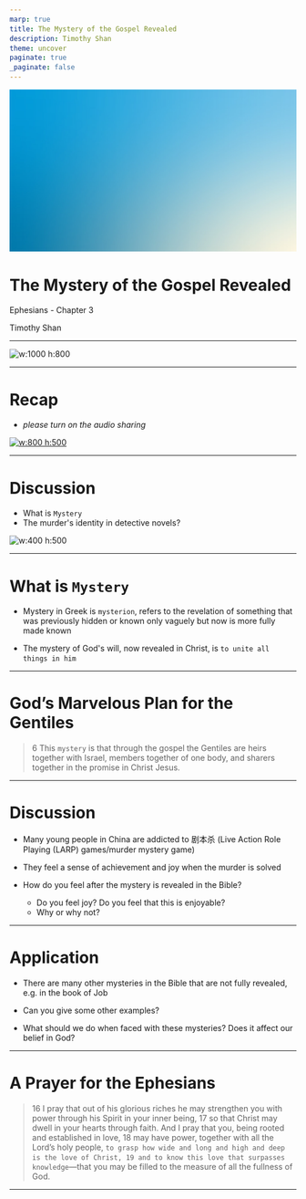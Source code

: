 ```yaml
---
marp: true
title: The Mystery of the Gospel Revealed 
description: Timothy Shan
theme: uncover
paginate: true
_paginate: false
---
```


![bg](./assets/gradient.jpg)

# <!--fit--> The Mystery of the Gospel Revealed  

Ephesians - Chapter 3

Timothy Shan

---

![w:1000 h:800](https://user-images.githubusercontent.com/106022681/177037934-8de45f1f-9cf6-4e78-a8af-18282cab9ace.jpg)

---

# Recap 

- *please turn on the audio sharing*

[![w:800 h:500](https://user-images.githubusercontent.com/106022681/177335769-a27c1f4a-d292-47e1-a130-24cf67fe1dad.png)](https://youtu.be/Y71r-T98E2Q)

---

# Discussion

- What is `Mystery`
- The murder's identity in detective novels? 

![w:400 h:500](https://user-images.githubusercontent.com/106022681/177333990-12b87a5e-594b-4680-a055-e3c949155ed1.png)

---

# What is `Mystery`

- Mystery in Greek is `mysterion`, refers to the revelation of something that was previously hidden or known only vaguely but now is more fully made known 

- The mystery of God's will, now revealed in Christ, is `to unite all things in him`

---

# <!--fit--> God’s Marvelous Plan for the Gentiles

> 6 This `mystery` is that through the gospel the Gentiles are heirs together with Israel, members together of one body, and sharers together in the promise in Christ Jesus.

---

# Discussion 

- Many young people in China are addicted to 剧本杀 (Live Action Role Playing (LARP) games/murder mystery game)

- They feel a sense of achievement and joy when the murder is solved 

- How do you feel after the mystery is revealed in the Bible?
    - Do you feel joy? Do you feel that this is enjoyable? 
    - Why or why not?

---

# Application  

- There are many other mysteries in the Bible that are not fully revealed, e.g. in the book of Job 

- Can you give some other examples? 

- What should we do when faced with these mysteries? Does it affect our belief in God?

---

# A Prayer for the Ephesians

> 16 I pray that out of his glorious riches he may strengthen you with power through his Spirit in your inner being, 17 so that Christ may dwell in your hearts through faith. And I pray that you, being rooted and established in love, 18 may have power, together with all the Lord’s holy people, `to grasp how wide and long and high and deep is the love of Christ, 19 and to know this love that surpasses knowledge`—that you may be filled to the measure of all the fullness of God.

---



 
